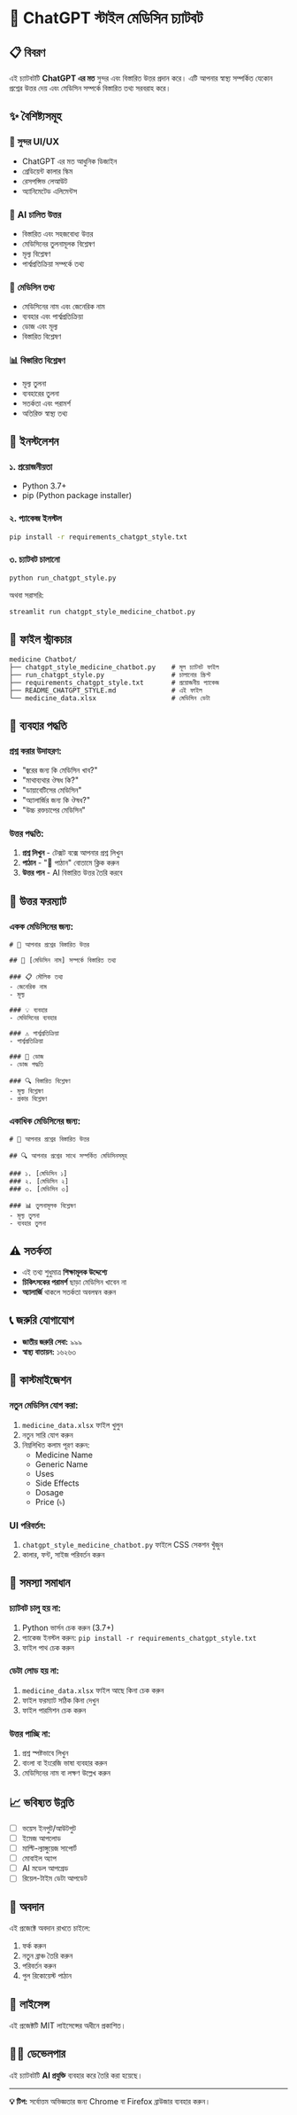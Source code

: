 # 🤖 ChatGPT স্টাইল মেডিসিন চ্যাটবট

## 📋 বিবরণ

এই চ্যাটবটটি **ChatGPT এর মত** সুন্দর এবং বিস্তারিত উত্তর প্রদান করে। এটি আপনার স্বাস্থ্য সম্পর্কিত যেকোন প্রশ্নের উত্তর দেয় এবং মেডিসিন সম্পর্কে বিস্তারিত তথ্য সরবরাহ করে।

## ✨ বৈশিষ্ট্যসমূহ

### 🎨 **সুন্দর UI/UX**
- ChatGPT এর মত আধুনিক ডিজাইন
- গ্রেডিয়েন্ট কালার স্কিম
- রেসপন্সিভ লেআউট
- অ্যানিমেটেড এলিমেন্টস

### 🤖 **AI চালিত উত্তর**
- বিস্তারিত এবং সহজবোধ্য উত্তর
- মেডিসিনের তুলনামূলক বিশ্লেষণ
- মূল্য বিশ্লেষণ
- পার্শ্বপ্রতিক্রিয়া সম্পর্কে তথ্য

### 💊 **মেডিসিন তথ্য**
- মেডিসিনের নাম এবং জেনেরিক নাম
- ব্যবহার এবং পার্শ্বপ্রতিক্রিয়া
- ডোজ এবং মূল্য
- বিস্তারিত বিশ্লেষণ

### 📊 **বিস্তারিত বিশ্লেষণ**
- মূল্য তুলনা
- ব্যবহারের তুলনা
- সতর্কতা এবং পরামর্শ
- অতিরিক্ত স্বাস্থ্য তথ্য

## 🚀 ইনস্টলেশন

### ১. প্রয়োজনীয়তা
- Python 3.7+
- pip (Python package installer)

### ২. প্যাকেজ ইনস্টল
```bash
pip install -r requirements_chatgpt_style.txt
```

### ৩. চ্যাটবট চালানো
```bash
python run_chatgpt_style.py
```

অথবা সরাসরি:
```bash
streamlit run chatgpt_style_medicine_chatbot.py
```

## 📁 ফাইল স্ট্রাকচার

```
medicine Chatbot/
├── chatgpt_style_medicine_chatbot.py    # মূল চ্যাটবট ফাইল
├── run_chatgpt_style.py                 # চালানোর স্ক্রিপ্ট
├── requirements_chatgpt_style.txt       # প্রয়োজনীয় প্যাকেজ
├── README_CHATGPT_STYLE.md              # এই ফাইল
└── medicine_data.xlsx                   # মেডিসিন ডেটা
```

## 💬 ব্যবহার পদ্ধতি

### প্রশ্ন করার উদাহরণ:
- "জ্বরের জন্য কি মেডিসিন খাব?"
- "মাথাব্যথার ঔষধ কি?"
- "ডায়াবেটিসের মেডিসিন"
- "অ্যালার্জির জন্য কি ঔষধ?"
- "উচ্চ রক্তচাপের মেডিসিন"

### উত্তর পদ্ধতি:
1. **প্রশ্ন লিখুন** - টেক্সট বক্সে আপনার প্রশ্ন লিখুন
2. **পাঠান** - "🚀 পাঠান" বোতামে ক্লিক করুন
3. **উত্তর পান** - AI বিস্তারিত উত্তর তৈরি করবে

## 🎯 উত্তর ফরম্যাট

### একক মেডিসিনের জন্য:
```
# 💊 আপনার প্রশ্নের বিস্তারিত উত্তর

## 🎯 [মেডিসিন নাম] সম্পর্কে বিস্তারিত তথ্য

### 📋 মৌলিক তথ্য
- জেনেরিক নাম
- মূল্য

### 💡 ব্যবহার
- মেডিসিনের ব্যবহার

### ⚠️ পার্শ্বপ্রতিক্রিয়া
- পার্শ্বপ্রতিক্রিয়া

### 💊 ডোজ
- ডোজ পদ্ধতি

### 🔍 বিস্তারিত বিশ্লেষণ
- মূল্য বিশ্লেষণ
- প্রকার বিশ্লেষণ
```

### একাধিক মেডিসিনের জন্য:
```
# 💊 আপনার প্রশ্নের বিস্তারিত উত্তর

## 🔍 আপনার প্রশ্নের সাথে সম্পর্কিত মেডিসিনসমূহ

### ১. [মেডিসিন ১]
### ২. [মেডিসিন ২]
### ৩. [মেডিসিন ৩]

### 📊 তুলনামূলক বিশ্লেষণ
- মূল্য তুলনা
- ব্যবহার তুলনা
```

## ⚠️ সতর্কতা

- এই তথ্য শুধুমাত্র **শিক্ষামূলক উদ্দেশ্যে**
- **চিকিৎসকের পরামর্শ** ছাড়া মেডিসিন খাবেন না
- **অ্যালার্জি** থাকলে সতর্কতা অবলম্বন করুন

## 📞 জরুরি যোগাযোগ

- **জাতীয় জরুরি সেবা:** ৯৯৯
- **স্বাস্থ্য বাতায়ন:** ১৬২৬৩

## 🔧 কাস্টমাইজেশন

### নতুন মেডিসিন যোগ করা:
1. `medicine_data.xlsx` ফাইল খুলুন
2. নতুন সারি যোগ করুন
3. নিম্নলিখিত কলাম পূরণ করুন:
   - Medicine Name
   - Generic Name
   - Uses
   - Side Effects
   - Dosage
   - Price (৳)

### UI পরিবর্তন:
1. `chatgpt_style_medicine_chatbot.py` ফাইলে CSS সেকশন খুঁজুন
2. কালার, ফন্ট, সাইজ পরিবর্তন করুন

## 🐛 সমস্যা সমাধান

### চ্যাটবট চালু হয় না:
1. Python ভার্সন চেক করুন (3.7+)
2. প্যাকেজ ইনস্টল করুন: `pip install -r requirements_chatgpt_style.txt`
3. ফাইল পাথ চেক করুন

### ডেটা লোড হয় না:
1. `medicine_data.xlsx` ফাইল আছে কিনা চেক করুন
2. ফাইল ফরম্যাট সঠিক কিনা দেখুন
3. ফাইল পারমিশন চেক করুন

### উত্তর পাচ্ছি না:
1. প্রশ্ন স্পষ্টভাবে লিখুন
2. বাংলা বা ইংরেজি ভাষা ব্যবহার করুন
3. মেডিসিনের নাম বা লক্ষণ উল্লেখ করুন

## 📈 ভবিষ্যত উন্নতি

- [ ] ভয়েস ইনপুট/আউটপুট
- [ ] ইমেজ আপলোড
- [ ] মাল্টি-ল্যাঙ্গুয়েজ সাপোর্ট
- [ ] মোবাইল অ্যাপ
- [ ] AI মডেল আপগ্রেড
- [ ] রিয়েল-টাইম ডেটা আপডেট

## 🤝 অবদান

এই প্রজেক্টে অবদান রাখতে চাইলে:

1. ফর্ক করুন
2. নতুন ব্রাঞ্চ তৈরি করুন
3. পরিবর্তন করুন
4. পুল রিকোয়েস্ট পাঠান

## 📄 লাইসেন্স

এই প্রজেক্টটি MIT লাইসেন্সের অধীনে প্রকাশিত।

## 👨‍💻 ডেভেলপার

এই চ্যাটবটটি **AI প্রযুক্তি** ব্যবহার করে তৈরি করা হয়েছে।

---

**💡 টিপ:** সর্বোত্তম অভিজ্ঞতার জন্য Chrome বা Firefox ব্রাউজার ব্যবহার করুন।
